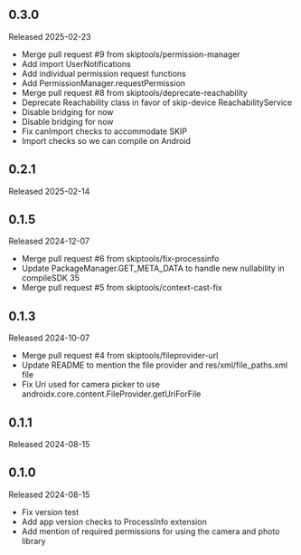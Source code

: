 ## 0.3.0

Released 2025-02-23

  - Merge pull request #9 from skiptools/permission-manager
  - Add import UserNotifications
  - Add individual permission request functions
  - Add PermissionManager.requestPermission
  - Merge pull request #8 from skiptools/deprecate-reachability
  - Deprecate Reachability class in favor of skip-device ReachabilityService
  - Disable bridging for now
  - Disable bridging for now
  - Fix canImport checks to accommodate SKIP
  - Import checks so we can compile on Android

## 0.2.1

Released 2025-02-14


## 0.1.5

Released 2024-12-07

  - Merge pull request #6 from skiptools/fix-processinfo
  - Update PackageManager.GET_META_DATA to handle new nullability in compileSDK 35
  - Merge pull request #5 from skiptools/context-cast-fix

## 0.1.3

Released 2024-10-07

  - Merge pull request #4 from skiptools/fileprovider-url
  - Update README to mention the file provider and res/xml/file_paths.xml file
  - Fix Uri used for camera picker to use androidx.core.content.FileProvider.getUriForFile

## 0.1.1

Released 2024-08-15


## 0.1.0

Released 2024-08-15

  - Fix version test
  - Add app version checks to ProcessInfo extension
  - Add mention of required permissions for using the camera and photo library

